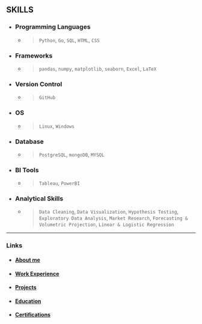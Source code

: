 ## SKILLS

- ### Programming Languages

    - > `Python`, `Go`, `SQL`, `HTML`, `CSS`

- ### Frameworks

    - > `pandas`, `numpy`, `matplotlib`, `seaborn`, `Excel`, `LaTeX`

- ### Version Control

    - > `GitHub`

- ### OS

    - > `Linux`, `Windows`

- ### Database

    - > `PostgreSQL`, `mongoDB`, `MYSQL`

- ### BI Tools

    - > `Tableau`, `PowerBI`

- ### Analytical Skills

    - > `Data Cleaning`, `Data Visualization`, `Hypothesis Testing`, `Exploratory Data Analysis`, `Market Research`, `Forecasting & Volumetric Projection`, `Linear & Logistic Regression`

---

### Links

- #### [About me](./index.md)

- #### [Work Experience](./work_experience.md)


- #### [Projects](./projects.md)

- #### [Education](./education.md)

- #### [Certifications](./certifications.md)
